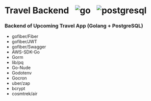 # Travel Backend &nbsp; ![go](https://user-images.githubusercontent.com/25686023/160291006-7312bd67-8b9b-4c20-ae97-564aac206193.png) &nbsp; ![postgresql](https://user-images.githubusercontent.com/25686023/182178516-5272e18e-f44a-4b9c-8391-4c962eecf583.png) &nbsp;

### Backend of Upcoming Travel App (Golang + PostgreSQL)

<ul>
    <li> gofiber/Fiber
    <li> gofiber/JWT
    <li> gofiber/Swagger
    <li> AWS-SDK-Go
    <li> Gorm
    <li> lib/pq
    <li> Go-Nude
    <li> Godotenv
    <li> Gocron
    <li> uber/zap
    <li> bcrypt
    <li> cosmtrek/air
</ul>